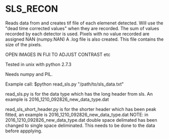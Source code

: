 # SLS_RECON
Reads data from and creates tif file of each elemenet detected.
Will use the "dead time corrected values" when they are recorded.
The sum of values recorded by each detector is used.
Pixels with no value recorded are assigned NAN (numpy.NAN)
A .log file is also created. This file contains the size of the pixels.

OPEN IMAGES IN FIJI TO ADJUST CONTRAST etc

Tested in unix with python 2.7.3

Needs numpy and PIL.

Example call:
$python read_sls.py "/path/to/sls_data.txt"


read_sls.py is for the data type which has the long header from sls. An example is 2016_1210_092826_new_data_type.dat

read_sls_short_header.py is for the shorter header which has been peak fitted, an example is 2016_1210_092826_new_data_type.dat
NOTE: in 2016_1210_092826_new_data_type.dat double space delimated has been changed to single space deliminated. This needs to be done to the data before appplying.
